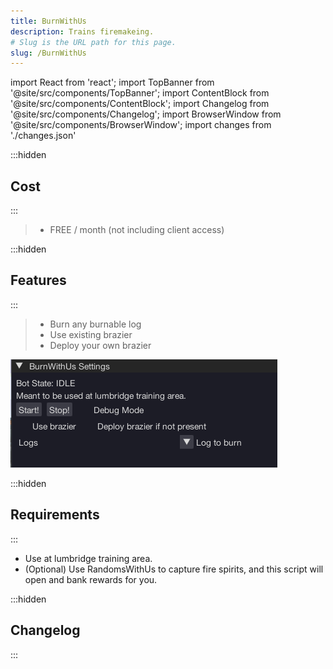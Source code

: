 ```yaml
---
title: BurnWithUs
description: Trains firemakeing.
# Slug is the URL path for this page.
slug: /BurnWithUs
---
```


import React from 'react';
import TopBanner from '@site/src/components/TopBanner';
import ContentBlock from '@site/src/components/ContentBlock';
import Changelog from '@site/src/components/Changelog';
import BrowserWindow from '@site/src/components/BrowserWindow';
import changes from './changes.json'

<TopBanner title="BurnWithUs" version="v1.0.6" author="BotWithUs" offical="OFFICAL SCRIPT" skill="Firemaking">
</TopBanner>

:::hidden

## Cost

:::

<ContentBlock title="Cost">

> - FREE / month (not including client access)

</ContentBlock>

:::hidden

## Features

:::

<ContentBlock title="Features">

> - Burn any burnable log
> - Use existing brazier
> - Deploy your own brazier

![Example](01BurnWithUs.png)

</ContentBlock>

:::hidden

## Requirements

:::
<ContentBlock title="Requirements">

- Use at lumbridge training area.
- (Optional) Use RandomsWithUs to capture fire spirits, and this script will open and bank rewards for you.

</ContentBlock>

:::hidden

## Changelog

:::

<Changelog changes={changes}>

</Changelog>
